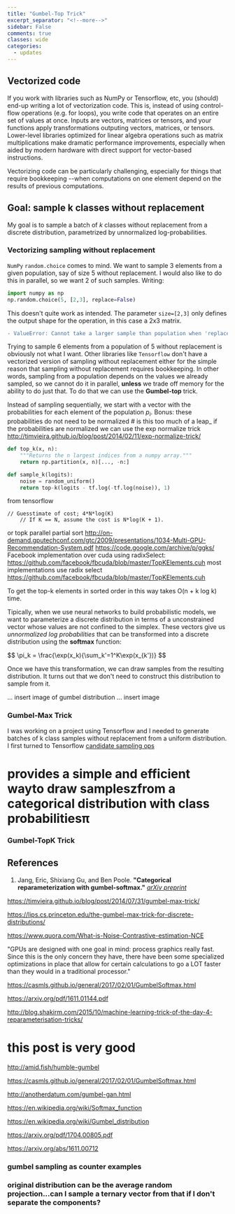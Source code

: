 ```yaml
---
title: "Gumbel-Top Trick"
excerpt_separator: "<!--more-->"
sidebar: False
comments: true
classes: wide
categories:
  - updates
---
```


## Vectorized code 
If you work with libraries such as NumPy or Tensorflow, etc, you (should) end-up
writing a lot of vectorization code. This is, instead of using control-flow
operations (e.g. for loops), you write code that operates on an entire set of
values at once. Inputs are vectors, matrices or tensors, and your functions
apply transformations outputing vectors, matrices, or tensors. Lower-level
libraries optimized for linear algebra operations such as matrix multiplications
make dramatic performance improvements, especially when aided by modern hardware
with direct support for vector-based instructions.

Vectorizing code can be particularly challenging, especially for things that
require bookkeeping --when computations on one element depend on the results of
previous computations.

## Goal: sample k classes without replacement
My goal is to sample  a batch of _k_ classes without replacement from a discrete
distribution, parametrized by unnormalized log-probabilities.

### Vectorizing sampling without replacement
`NumPy` `random.choice` comes to mind. We want to sample 3 elements from a given
population, say of size 5 without replacement. I would also like to do this in
parallel, so we want 2 of such samples. Writing:
```python
import numpy as np
np.random.choice(5, [2,3], replace=False)
```
This doesn't quite work as intended. The parameter `size=[2,3]` only defines the
output shape for the operation, in this case a 2x3 matrix.

```diff
- ValueError: Cannot take a larger sample than population when 'replace=False'
```

Trying to sample 6 elements from a population of 5 without replacement is
obviously not what I want. Other libraries like `Tensorflow` don't have a
vectorized version of sampling without replacement either for the simple reason
that sampling without replacement requires bookkeeping. In other words, sampling
from a population depends on the values we already sampled, so we cannot do it
in parallel, **unless** we trade off memory for the ability to do just that. To
do that we can use the **Gumbel-top** trick. 

Instead of sampling sequentially, we start with a vector with the probabilities
for each element of the population $p_i$. Bonus: these probabilities do not need to be
normalized # is this too much of a leap_ if the probabilities are normalized we
can use the exp normalize trick
http://timvieira.github.io/blog/post/2014/02/11/exp-normalize-trick/

```python
def top_k(x, n):
    """Returns the n largest indices from a numpy array."""
    return np.partition(x, n)[..., -n:]

def sample_k(logits):
    noise = random_uniform()
    return top-k(logits - tf.log(-tf.log(noise)), 1)
```

from tensorflow 
```
// Guesstimate of cost; 4*N*log(K) 
    // If K == N, assume the cost is N*log(K + 1).
```
or topk parallel partial sort http://on-demand.gputechconf.com/gtc/2009/presentations/1034-Multi-GPU-Recommendation-System.pdf
https://code.google.com/archive/p/ggks/
Facebook implementation over cuda using radixSelect:
https://github.com/facebook/fbcuda/blob/master/TopKElements.cuh
most implementations use radix select
https://github.com/facebook/fbcuda/blob/master/TopKElements.cuh

To get the top-k elements in sorted order in this way takes O(n + k log k) time.

Tipically, when we use neural networks to build probabilistic models, we want to parameterize a discrete distribution in terms of a unconstrained vector whose values are not confined to the simplex. These vectors give us _unnormalized log probabilities_ that can be transformed into a discrete distribution using the **softmax** function:

 $$ \pi_k = \frac{\exp\(x_k\){\sum_k'=1^K\exp(x_{k'})} $$


Once we have this transformation, we can draw samples from the resulting distribution. It turns out that we don't need to construct this distribution to sample from it.

... insert image of gumbel distribution
... insert image

### Gumbel-Max Trick

I was working on a project using Tensorflow and I needed to generate batches of k class samples without replacement from a uniform distribution. I first turned to Tensorflow [candidate sampling ops](https://www.tensorflow.org/extras/candidate_sampling.pdf)


#  provides a simple and efficient wayto draw sampleszfrom a categorical distribution with class probabilitiesπ


### Gumbel-TopK Trick


## References

1. Jang, Eric, Shixiang Gu, and Ben Poole. **"Categorical reparameterization with gumbel-softmax."** _[arXiv preprint](https://arxiv.org/pdf/1611.01144.pdf)_


https://timvieira.github.io/blog/post/2014/07/31/gumbel-max-trick/

https://lips.cs.princeton.edu/the-gumbel-max-trick-for-discrete-distributions/

https://www.quora.com/What-is-Noise-Contrastive-estimation-NCE

"GPUs are designed with one goal in mind: process graphics really fast. Since this is the only concern they have, there have been some specialized optimizations in place that allow for certain calculations to go a LOT faster than they would in a traditional processor."

https://casmls.github.io/general/2017/02/01/GumbelSoftmax.html

https://arxiv.org/pdf/1611.01144.pdf

http://blog.shakirm.com/2015/10/machine-learning-trick-of-the-day-4-reparameterisation-tricks/

# this post is very good
http://amid.fish/humble-gumbel

https://casmls.github.io/general/2017/02/01/GumbelSoftmax.html

http://anotherdatum.com/gumbel-gan.html

https://en.wikipedia.org/wiki/Softmax_function

https://en.wikipedia.org/wiki/Gumbel_distribution

https://arxiv.org/pdf/1704.00805.pdf

https://arxiv.org/abs/1611.00712

### gumbel sampling as counter examples
### original distribution can be the average random projection...can I sample a ternary vector from that if I don't separate the components?
